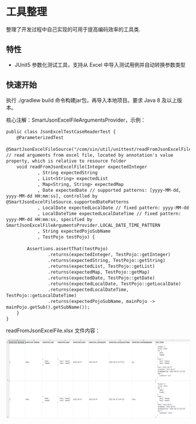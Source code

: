 # 工具整理

整理了开发过程中自己实现的可用于提高编码效率的工具类.

## 特性

- JUnit5 参数化测试工具，支持从 Excel 中导入测试用例并自动转换参数类型

## 快速开始

执行 ./gradlew build 命令构建jar包，再导入本地项目。要求 Java 8 及以上版本。

核心注解：SmartJsonExcelFileArgumentsProvider，示例：

```
public class JsonExcelTestCaseReaderTest {
    @ParameterizedTest
    @SmartJsonExcelFileSource("/com/sin/util/unittest/readFromJsonExcelFile.xlsx") // read arguments from excel file, located by annotation's value property, which is relative to resource folder
    void readFromJsonExcelFile(Integer expectedInteger
            , String expectedString
            , List<String> expectedList
            , Map<String, String> expectedMap
            , Date expectedDate // supported patterns: [yyyy-MM-dd, yyyy-MM-dd HH:mm:ss], controlled by @SmartJsonExcelFileSource.supportedDatePatterns
            , LocalDate expectedLocalDate // fixed pattern: yyyy-MM-dd
            , LocalDateTime expectedLocalDateTime // fixed pattern: yyyy-MM-dd HH:mm:ss, specified by SmartJsonExcelFileArgumentsProvider.LOCAL_DATE_TIME_PATTERN
            , String expectedPojoSubName
            , TestPojo testPojo) {

        Assertions.assertThat(testPojo)
                .returns(expectedInteger, TestPojo::getInteger)
                .returns(expectedString, TestPojo::getString)
                .returns(expectedList, TestPojo::getList)
                .returns(expectedMap, TestPojo::getMap)
                .returns(expectedDate, TestPojo::getDate)
                .returns(expectedLocalDate, TestPojo::getLocalDate)
                .returns(expectedLocalDateTime, TestPojo::getLocalDateTime)
                .returns(expectedPojoSubName, mainPojo -> mainPojo.getSub().getSubName());
    }
}
```

readFromJsonExcelFile.xlsx 文件内容：

![文件内容](/src/test/resources/org/sin/util/unittest/testResult_readFromJsonExcelFile.png)
